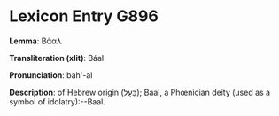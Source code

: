# Lexicon Entry G896

**Lemma**: Βάαλ

**Transliteration (xlit)**: Báal

**Pronunciation**: bah'-al

**Description**:
of Hebrew origin (בַּעַל); Baal, a Phœnician deity (used as a symbol of idolatry):--Baal.
